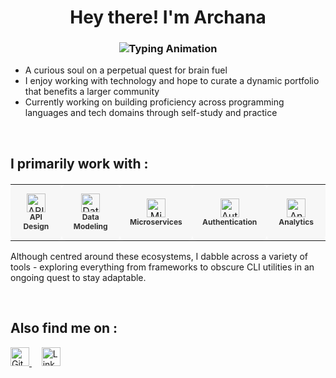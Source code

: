 <h1 align="center">
  Hey there! I'm Archana
</h1>

<h3 align="center">
  <img src="https://readme-typing-svg.herokuapp.com?font=Fira+Code&weight=500&size=24&pause=1000&color=FF5733&center=true&vCenter=true&width=435&lines=student=%E2%80%8A=true;decipher.backend(alchemy);innovate.ignite()+" alt="Typing Animation" />
</h3>
  
- A curious soul on a perpetual quest for brain fuel  
- I enjoy working with technology and hope to curate a dynamic portfolio that benefits a larger community  
- Currently working on building proficiency across programming languages and tech domains through self-study and practice  
<br>

## I primarily work with :
<p align="center">
<table style="border-spacing: 10px; text-align: center; width: 100%; margin-top: 20px;">
  <tr>
    <!-- API Design -->
    <td style="padding: 10px; border-radius: 8px; background-color: #f7f7f7;" align="center" width="150" height="90">
      <img src="https://img.icons8.com/ios-filled/50/b0b0b0/api.png" width="30" alt="API Design" />
      <br><strong style="font-size: 12px; color: #333;">API Design</strong>
    </td>
    <!-- Data Modeling -->
    <td style="padding: 10px; border-radius: 8px; background-color: #f7f7f7;" align="center" width="150" height="90">
      <img src="https://img.icons8.com/ios-filled/50/b0b0b0/database.png" width="30" alt="Data Modeling" />
      <br><strong style="font-size: 12px; color: #333;">Data Modeling</strong>
    </td>
    <!-- Microservices -->
    <td style="padding: 10px; border-radius: 8px; background-color: #f7f7f7;" align="center" width="150" height="90">
      <img src="https://img.icons8.com/ios-filled/50/b0b0b0/layers.png" width="30" alt="Microservices" />
      <br><strong style="font-size: 12px; color: #333;">Microservices</strong>
    </td>
    <!-- Authentication -->
    <td style="padding: 10px; border-radius: 8px; background-color: #f7f7f7;" align="center" width="150" height="90">
      <img src="https://img.icons8.com/ios-filled/50/b0b0b0/lock.png" width="30" alt="Authentication" />
      <br><strong style="font-size: 12px; color: #333;">Authentication</strong>
    </td>
    <!-- Analytics -->
    <td style="padding: 10px; border-radius: 8px; background-color: #f7f7f7;" align="center" width="150" height="90">
      <img src="https://img.icons8.com/ios-filled/50/b0b0b0/combo-chart.png" width="30" alt="Analytics" />
      <br><strong style="font-size: 12px; color: #333;">Analytics</strong>
    </td>
  </tr>
</table>

 Although centred around these ecosystems, I dabble across a variety of tools - exploring everything from frameworks to obscure CLI utilities in an ongoing quest to stay adaptable.
</p>

<br>

## Also find me on :
<p align="left">
  <a href="https://gitlab.com/syrnxalno" target="_blank">
    <img src="https://cdn.jsdelivr.net/gh/devicons/devicon/icons/gitlab/gitlab-original.svg" alt="GitLab" width="30"/>
</a> &nbsp;&nbsp;&nbsp;
  <a href="https://www.linkedin.com/in/archana-krishna-2a19711981e/" target="_blank">
    <img src="https://cdn.jsdelivr.net/gh/devicons/devicon/icons/linkedin/linkedin-original.svg" alt="LinkedIn" width="30"/>
  </a>
</p>
